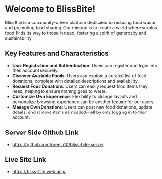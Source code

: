 # Welcome to BlissBite!

BlissBite is a community-driven platform dedicated to reducing food waste and promoting food sharing. Our mission is to create a world where surplus food finds its way to those in need, fostering a spirit of generosity and sustainability.


## Key Features and Characteristics
- **User Registration and Authentication**:  Users can register and login into their account securely.
- **Discover Available Foods**:  Users can explore a curated list of food donations, complete with detailed descriptions and availability.
- **Request Food Donations**:  Users can easily request food items they need, helping to ensure nothing goes to waste.
- **Customize Own Experience**: Flexibility to change layouts and personalize browsing experience can be another feature for our users.
- **Manage Own Donations**:  Users can post new food donations, update details, and remove items as needed—all by only logging in to their account.

## Server Side Github Link
- https://github.com/preetu10/bliss-bite-server
  
## Live Site Link
- https://bliss-bite.web.app/
